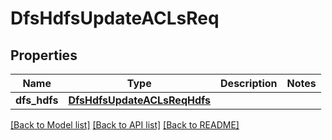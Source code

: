# DfsHdfsUpdateACLsReq

## Properties
Name | Type | Description | Notes
------------ | ------------- | ------------- | -------------
**dfs_hdfs** | [**DfsHdfsUpdateACLsReqHdfs**](DfsHdfsUpdateACLsReqHdfs.md) |  | 

[[Back to Model list]](../README.md#documentation-for-models) [[Back to API list]](../README.md#documentation-for-api-endpoints) [[Back to README]](../README.md)


